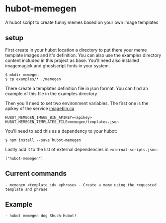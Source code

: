 # hubot-memegen

A hubot script to create funny memes based on your own image templates

## setup

First create in your hubot location a directory to put there your meme template images and it's definition. You can also use the examples directory content included in this project as base.
You'll need also installed imagemagick and ghostscript fonts in your system.

    $ mkdir memegen
    $ cp examples/* ./memegen

There create a templates definition file in json format. You can find an example of this file in the examples directory

Then you'll need to set two environment variables. The first one is the apikey of the service [imagebin.ca](http://imagebin.ca)

    HUBOT_MEMEGEN_IMAGE_BIN_APIKEY=<apikey>
    HUBOT_MEMEGEN_TEMPLATES_FILE=memegen/templates.json


You'll need to add this as a dependency to your hubot:

    $ npm install --save hubot-memegen

Lastly add it to the list of external dependencies in `external-scripts.json`:

    ["hubot-memegen"]

## Current commands

    - memegen <template id> <phrase> - Create a meme using the requested template and phrase

## Example
    - hubot memegen dog Shuch Hubot!
